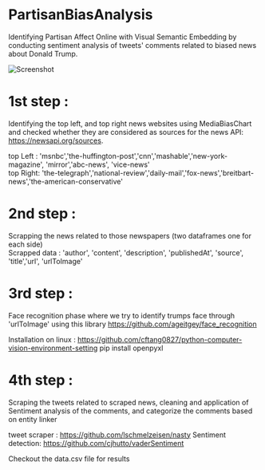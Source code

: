 # PartisanBiasAnalysis

Identifying Partisan Affect Online with Visual Semantic Embedding by conducting sentiment analysis of tweets' comments related to biased news about Donald Trump.

![Screenshot](newspaper_bias.png)
# 1st step : 

Identifying the top left, and top  right news websites using MediaBiasChart and checked whether they are considered as sources for the news API: https://newsapi.org/sources.

top Left : 'msnbc','the-huffington-post','cnn','mashable','new-york-magazine', 'mirror','abc-news', 'vice-news' <br/>
top Right: 'the-telegraph','national-review','daily-mail','fox-news','breitbart-news','the-american-conservative'

# 2nd step : 

Scrapping the news related to those newspapers (two dataframes one for each side)<br/>
Scrapped data : 'author', 'content', 'description', 'publishedAt', 'source', 'title','url', 'urlToImage'


# 3rd step :
Face recognition phase where we try to identify trumps face through 'urlToImage' using this library https://github.com/ageitgey/face_recognition

Installation on linux : https://github.com/cftang0827/python-computer-vision-environment-setting
pip install openpyxl

# 4th step :
Scraping the tweets related to scraped news, cleaning and application of Sentiment analysis of the comments, and categorize the comments based on entity
linker 

tweet scraper : https://github.com/lschmelzeisen/nasty 
Sentiment detection: https://github.com/cjhutto/vaderSentiment


Checkout the data.csv file for results


